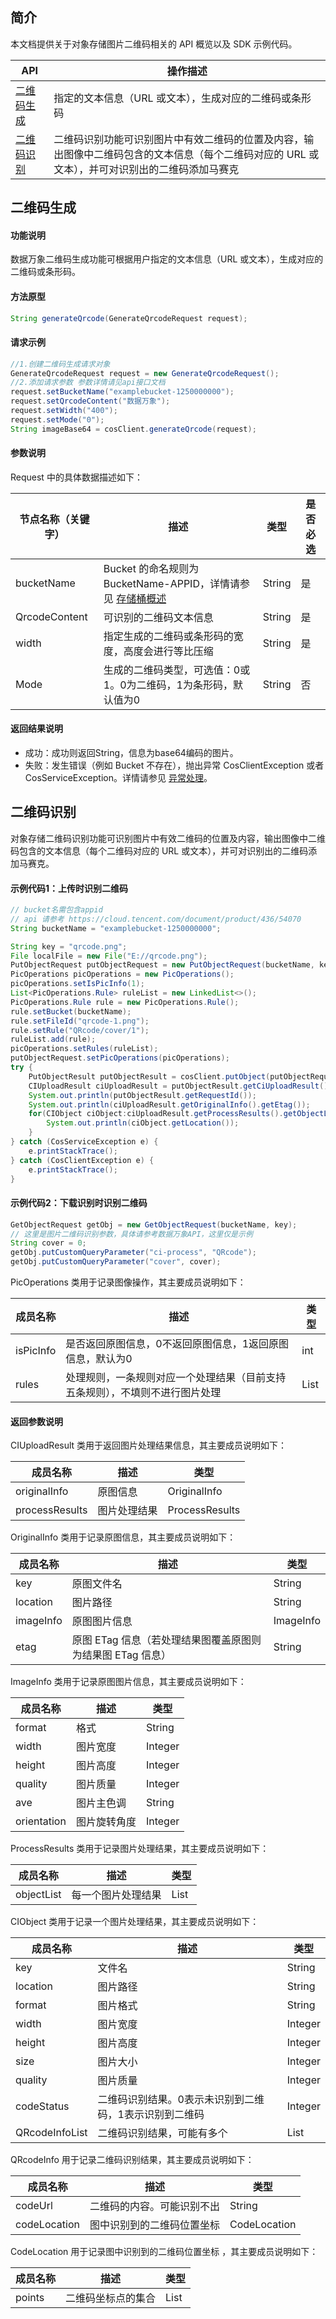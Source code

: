 ## 简介

本文档提供关于对象存储图片二维码相关的 API 概览以及 SDK 示例代码。


| API                                                          | 操作描述                         |
| ------------------------------------------ | -------------------------- |
|  [二维码生成](https://cloud.tencent.com/document/product/460/53491) | 指定的文本信息（URL 或文本），生成对应的二维码或条形码 |
|  [二维码识别](https://cloud.tencent.com/document/product/436/54070) |  二维码识别功能可识别图片中有效二维码的位置及内容，输出图像中二维码包含的文本信息（每个二维码对应的 URL 或文本），并可对识别出的二维码添加马赛克  |


## 二维码生成

#### 功能说明

数据万象二维码生成功能可根据用户指定的文本信息（URL 或文本），生成对应的二维码或条形码。

#### 方法原型

```java
String generateQrcode(GenerateQrcodeRequest request);
```

#### 请求示例

```java
//1.创建二维码生成请求对象
GenerateQrcodeRequest request = new GenerateQrcodeRequest();
//2.添加请求参数 参数详情请见api接口文档
request.setBucketName("examplebucket-1250000000");
request.setQrcodeContent("数据万象");
request.setWidth("400");
request.setMode("0");
String imageBase64 = cosClient.generateQrcode(request);
```

#### 参数说明

Request 中的具体数据描述如下：

| 节点名称（关键字）  | 描述                                                     | 类型      | 是否必选 |
| ------------------ | -------------------------------------------------------- | --------- | ---- |
| bucketName |Bucket 的命名规则为 BucketName-APPID，详情请参见 [存储桶概述](https://cloud.tencent.com/document/product/436/13312) | String |是|
| QrcodeContent	  | 可识别的二维码文本信息		 | String    | 是   |
| width  | 指定生成的二维码或条形码的宽度，高度会进行等比压缩		 | String    | 是   |
| Mode  | 生成的二维码类型，可选值：0或1。0为二维码，1为条形码，默认值为0		 | String    | 否   |

#### 返回结果说明

- 成功：成功则返回String，信息为base64编码的图片。 
- 失败：发生错误（例如 Bucket 不存在），抛出异常 CosClientException 或者 CosServiceException。详情请参见 [异常处理](https://cloud.tencent.com/document/product/436/35218)。


## 二维码识别

对象存储二维码识别功能可识别图片中有效二维码的位置及内容，输出图像中二维码包含的文本信息（每个二维码对应的 URL 或文本），并可对识别出的二维码添加马赛克。

#### 示例代码1：上传时识别二维码

[//]: # ".cssg-snippet-upload-with-pic-operation"

```java
// bucket名需包含appid
// api 请参考 https://cloud.tencent.com/document/product/436/54070
String bucketName = "examplebucket-1250000000";

String key = "qrcode.png";
File localFile = new File("E://qrcode.png");
PutObjectRequest putObjectRequest = new PutObjectRequest(bucketName, key, localFile);
PicOperations picOperations = new PicOperations();
picOperations.setIsPicInfo(1);
List<PicOperations.Rule> ruleList = new LinkedList<>();
PicOperations.Rule rule = new PicOperations.Rule();
rule.setBucket(bucketName);
rule.setFileId("qrcode-1.png");
rule.setRule("QRcode/cover/1");
ruleList.add(rule);
picOperations.setRules(ruleList);
putObjectRequest.setPicOperations(picOperations);
try {
    PutObjectResult putObjectResult = cosClient.putObject(putObjectRequest);
    CIUploadResult ciUploadResult = putObjectResult.getCiUploadResult();
    System.out.println(putObjectResult.getRequestId());
    System.out.println(ciUploadResult.getOriginalInfo().getEtag());
    for(CIObject ciObject:ciUploadResult.getProcessResults().getObjectList()) {
        System.out.println(ciObject.getLocation());
    }
} catch (CosServiceException e) {
    e.printStackTrace();
} catch (CosClientException e) {
    e.printStackTrace();
}
```

#### 示例代码2：下载识别时识别二维码

[//]: # ".cssg-snippet-process-with-pic-operation"
```java
GetObjectRequest getObj = new GetObjectRequest(bucketName, key);
// 这里是图片二维码识别参数，具体请参考数据万象API，这里仅是示例
String cover = 0;
getObj.putCustomQueryParameter("ci-process", "QRcode");
getObj.putCustomQueryParameter("cover", cover);
```


PicOperations 类用于记录图像操作，其主要成员说明如下：

| 成员名称  | 描述                                                         | 类型 |
| --------- | ------------------------------------------------------------ | ---- |
| isPicInfo | 是否返回原图信息，0不返回原图信息，1返回原图信息，默认为0    | int  |
| rules     | 处理规则，一条规则对应一个处理结果（目前支持五条规则），不填则不进行图片处理 | List |

#### 返回参数说明

CIUploadResult 类用于返回图片处理结果信息，其主要成员说明如下：

| 成员名称       | 描述         | 类型           |
| -------------- | ------------ | -------------- |
| originalInfo   | 原图信息     | OriginalInfo   |
| processResults | 图片处理结果 | ProcessResults |

  OriginalInfo 类用于记录原图信息，其主要成员说明如下：

| 成员名称  | 描述                                                       | 类型      |
| --------- | ---------------------------------------------------------- | --------- |
| key       | 原图文件名                                                 | String    |
| location  | 图片路径                                                   | String    |
| imageInfo | 原图图片信息                                               | ImageInfo |
| etag      | 原图 ETag 信息（若处理结果图覆盖原图则为结果图 ETag 信息） | String    |

ImageInfo 类用于记录原图图片信息，其主要成员说明如下：

| 成员名称    | 描述         | 类型    |
| ----------- | ------------ | ------- |
| format      | 格式         | String  |
| width       | 图片宽度     | Integer |
| height      | 图片高度     | Integer |
| quality     | 图片质量     | Integer |
| ave         | 图片主色调   | String  |
| orientation | 图片旋转角度 | Integer |

ProcessResults 类用于记录图片处理结果，其主要成员说明如下：

| 成员名称   | 描述               | 类型 |
| ---------- | ------------------ | ---- |
| objectList | 每一个图片处理结果 | List |

CIObject 类用于记录一个图片处理结果，其主要成员说明如下：

| 成员名称       | 描述                                                   | 类型    |
| -------------- | ------------------------------------------------------ | ------- |
| key            | 文件名                                                 | String  |
| location       | 图片路径                                               | String  |
| format         | 图片格式                                               | String  |
| width          | 图片宽度                                               | Integer |
| height         | 图片高度                                               | Integer |
| size           | 图片大小                                               | Integer |
| quality        | 图片质量                                               | Integer |
| codeStatus     | 二维码识别结果。0表示未识别到二维码，1表示识别到二维码 | Integer |
| QRcodeInfoList | 二维码识别结果，可能有多个                             | List    |

QRcodeInfo 用于记录二维码识别结果，其主要成员说明如下：

| 成员名称     | 描述                       | 类型         |
| ------------ | -------------------------- | ------------ |
| codeUrl      | 二维码的内容。可能识别不出 | String       |
| codeLocation | 图中识别到的二维码位置坐标 | CodeLocation |

CodeLocation 用于记录图中识别到的二维码位置坐标 ，其主要成员说明如下：

| 成员名称 | 描述               | 类型 |
| -------- | ------------------ | ---- |
| points   | 二维码坐标点的集合 | List |

